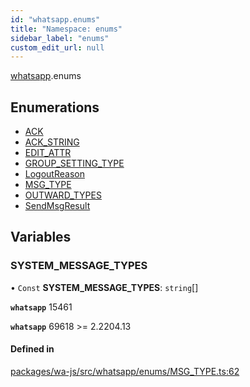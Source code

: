 ```yaml
---
id: "whatsapp.enums"
title: "Namespace: enums"
sidebar_label: "enums"
custom_edit_url: null
---
```


[whatsapp](whatsapp.md).enums

## Enumerations

- [ACK](../enums/whatsapp.enums.ACK.md)
- [ACK\_STRING](../enums/whatsapp.enums.ACK_STRING.md)
- [EDIT\_ATTR](../enums/whatsapp.enums.EDIT_ATTR.md)
- [GROUP\_SETTING\_TYPE](../enums/whatsapp.enums.GROUP_SETTING_TYPE.md)
- [LogoutReason](../enums/whatsapp.enums.LogoutReason.md)
- [MSG\_TYPE](../enums/whatsapp.enums.MSG_TYPE.md)
- [OUTWARD\_TYPES](../enums/whatsapp.enums.OUTWARD_TYPES.md)
- [SendMsgResult](../enums/whatsapp.enums.SendMsgResult.md)

## Variables

### SYSTEM\_MESSAGE\_TYPES

• `Const` **SYSTEM\_MESSAGE\_TYPES**: `string`[]

**`whatsapp`** 15461

**`whatsapp`** 69618 >= 2.2204.13

#### Defined in

[packages/wa-js/src/whatsapp/enums/MSG_TYPE.ts:62](https://github.com/wppconnect-team/wa-js/blob/main/src/whatsapp/enums/MSG_TYPE.ts#L62)
